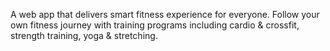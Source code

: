 
A web app that delivers smart fitness experience for everyone. Follow your own fitness journey with training programs including cardio & crossfit, strength training, yoga & stretching.
